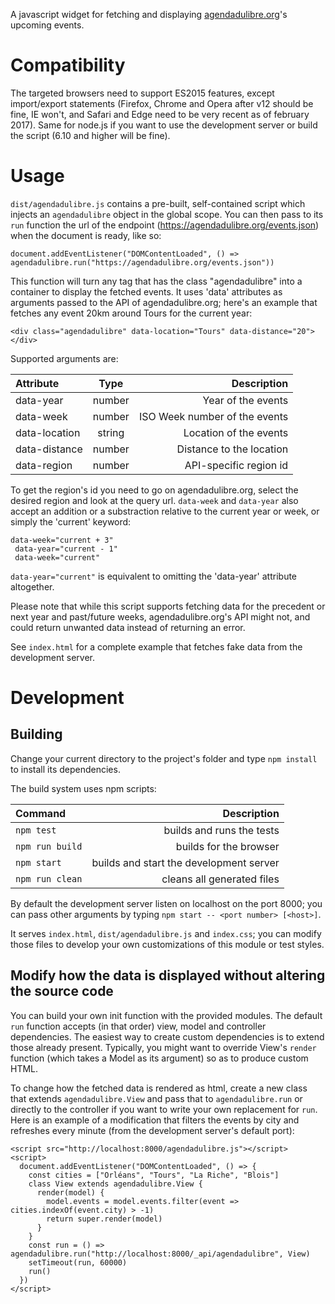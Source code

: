 A javascript widget for fetching and displaying [agendadulibre.org](https://agendadulibre.org)'s upcoming events.

# Compatibility

The targeted browsers need to support ES2015 features, except import/export statements (Firefox, Chrome and Opera after v12 should be fine, IE won't, and Safari and Edge need to be very recent as of february 2017). Same for node.js if you want to use the development server or build the script (6.10 and higher will be fine).

# Usage

`dist/agendadulibre.js` contains a pre-built, self-contained script which injects an `agendadulibre` object in the global scope. You can then pass to its `run` function the url of the endpoint (https://agendadulibre.org/events.json) when the document is ready, like so:

    document.addEventListener("DOMContentLoaded", () => agendadulibre.run("https://agendadulibre.org/events.json"))

This function will turn any tag that has the class "agendadulibre" into a container to display the fetched events. It uses 'data' attributes as arguments passed to the API of agendadulibre.org; here's an example that fetches any event 20km around Tours for the current year:

    <div class="agendadulibre" data-location="Tours" data-distance="20"></div>

Supported arguments are:

| Attribute     | Type   | Description                   |
|:------------- |:------:| -----------------------------:|
| data-year     | number | Year of the events            |
| data-week     | number | ISO Week number of the events |
| data-location | string | Location of the events        |
| data-distance | number | Distance to the location      |
| data-region   | number | API-specific region id        |

To get the region's id you need to go on agendadulibre.org, select the desired region and look at the query url. `data-week` and `data-year` also accept an addition or a substraction relative to the current year or week, or simply the 'current' keyword:

    data-week="current + 3"
	 data-year="current - 1"
	 data-week="current"

`data-year="current"` is equivalent to omitting the 'data-year' attribute altogether.

Please note that while this script supports fetching data for the precedent or next year and past/future weeks, agendadulibre.org's API might not, and could return unwanted data instead of returning an error.

See `index.html` for a complete example that fetches fake data from the development server.

# Development

## Building

Change your current directory to the project's folder and type `npm install` to install its dependencies.

The build system uses npm scripts:

| Command         | Description                             |
|:--------------- | ---------------------------------------:|
| `npm test`      | builds and runs the tests               |
| `npm run build` | builds for the browser                  |
| `npm start`     | builds and start the development server |
| `npm run clean` | cleans all generated files              |

By default the development server listen on localhost on the port 8000; you can pass other arguments by typing `npm start -- <port number> [<host>]`.

It serves `index.html`, `dist/agendadulibre.js` and `index.css`; you can modify those files to develop your own customizations of this module or test styles.

## Modify how the data is displayed without altering the source code

You can build your own init function with the provided modules. The default `run` function accepts (in that order) view, model and controller dependencies. The easiest way to create custom dependencies is to extend those already present. Typically, you might want to override View's `render` function (which takes a Model as its argument) so as to produce custom HTML.

To change how the fetched data is rendered as html, create a new class that extends `agendadulibre.View` and pass that to `agendadulibre.run` or directly to the controller if you want to write your own replacement for `run`. Here is an example of a modification that filters the events by city and refreshes every minute (from the development server's default port):
 
    <script src="http://localhost:8000/agendadulibre.js"></script>
    <script>
      document.addEventListener("DOMContentLoaded", () => {
        const cities = ["Orléans", "Tours", "La Riche", "Blois"]
        class View extends agendadulibre.View {
          render(model) {
            model.events = model.events.filter(event => cities.indexOf(event.city) > -1)
            return super.render(model)
          }
        }
        const run = () => agendadulibre.run("http://localhost:8000/_api/agendadulibre", View)
        setTimeout(run, 60000)
        run()
      })
    </script>

